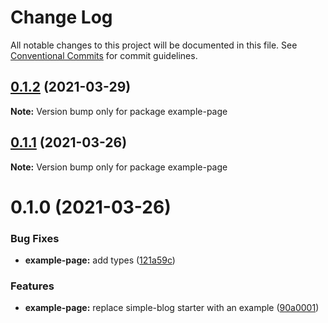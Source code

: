 # Change Log

All notable changes to this project will be documented in this file.
See [Conventional Commits](https://conventionalcommits.org) for commit guidelines.

## [0.1.2](https://github.com/arshad/next-mdx/compare/example-page@0.1.1...example-page@0.1.2) (2021-03-29)

**Note:** Version bump only for package example-page





## [0.1.1](https://github.com/arshad/next-mdx/compare/example-page@0.1.0...example-page@0.1.1) (2021-03-26)

**Note:** Version bump only for package example-page





# 0.1.0 (2021-03-26)


### Bug Fixes

* **example-page:** add types ([121a59c](https://github.com/arshad/next-mdx/commit/121a59cb92b1cccdcc53b36c2e953470c479d13f))


### Features

* **example-page:** replace simple-blog starter with an example ([90a0001](https://github.com/arshad/next-mdx/commit/90a0001175f3c10ea09155f28916023c5d2c7524))
